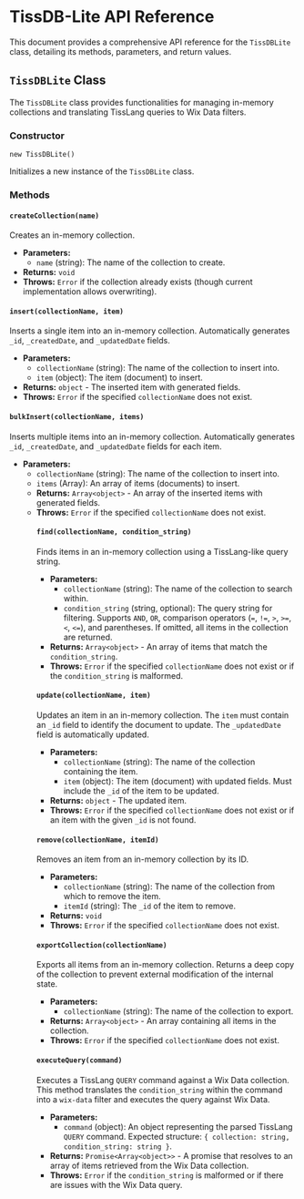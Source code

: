 # TissDB-Lite API Reference

This document provides a comprehensive API reference for the `TissDBLite` class, detailing its methods, parameters, and return values.

## `TissDBLite` Class

The `TissDBLite` class provides functionalities for managing in-memory collections and translating TissLang queries to Wix Data filters.

### Constructor

`new TissDBLite()`

Initializes a new instance of the `TissDBLite` class.

### Methods

#### `createCollection(name)`

Creates an in-memory collection.

*   **Parameters:**
    *   `name` (string): The name of the collection to create.
*   **Returns:** `void`
*   **Throws:** `Error` if the collection already exists (though current implementation allows overwriting).

#### `insert(collectionName, item)`

Inserts a single item into an in-memory collection. Automatically generates `_id`, `_createdDate`, and `_updatedDate` fields.

*   **Parameters:**
    *   `collectionName` (string): The name of the collection to insert into.
    *   `item` (object): The item (document) to insert.
*   **Returns:** `object` - The inserted item with generated fields.
*   **Throws:** `Error` if the specified `collectionName` does not exist.

#### `bulkInsert(collectionName, items)`

Inserts multiple items into an in-memory collection. Automatically generates `_id`, `_createdDate`, and `_updatedDate` fields for each item.

*   **Parameters:**
    *   `collectionName` (string): The name of the collection to insert into.
    *   `items` (Array<object>): An array of items (documents) to insert.
*   **Returns:** `Array<object>` - An array of the inserted items with generated fields.
*   **Throws:** `Error` if the specified `collectionName` does not exist.

#### `find(collectionName, condition_string)`

Finds items in an in-memory collection using a TissLang-like query string.

*   **Parameters:**
    *   `collectionName` (string): The name of the collection to search within.
    *   `condition_string` (string, optional): The query string for filtering. Supports `AND`, `OR`, comparison operators (`=`, `!=`, `>`, `>=`, `<`, `<=`), and parentheses. If omitted, all items in the collection are returned.
*   **Returns:** `Array<object>` - An array of items that match the `condition_string`.
*   **Throws:** `Error` if the specified `collectionName` does not exist or if the `condition_string` is malformed.

#### `update(collectionName, item)`

Updates an item in an in-memory collection. The `item` must contain an `_id` field to identify the document to update. The `_updatedDate` field is automatically updated.

*   **Parameters:**
    *   `collectionName` (string): The name of the collection containing the item.
    *   `item` (object): The item (document) with updated fields. Must include the `_id` of the item to be updated.
*   **Returns:** `object` - The updated item.
*   **Throws:** `Error` if the specified `collectionName` does not exist or if an item with the given `_id` is not found.

#### `remove(collectionName, itemId)`

Removes an item from an in-memory collection by its ID.

*   **Parameters:**
    *   `collectionName` (string): The name of the collection from which to remove the item.
    *   `itemId` (string): The `_id` of the item to remove.
*   **Returns:** `void`
*   **Throws:** `Error` if the specified `collectionName` does not exist.

#### `exportCollection(collectionName)`

Exports all items from an in-memory collection. Returns a deep copy of the collection to prevent external modification of the internal state.

*   **Parameters:**
    *   `collectionName` (string): The name of the collection to export.
*   **Returns:** `Array<object>` - An array containing all items in the collection.
*   **Throws:** `Error` if the specified `collectionName` does not exist.

#### `executeQuery(command)`

Executes a TissLang `QUERY` command against a Wix Data collection. This method translates the `condition_string` within the command into a `wix-data` filter and executes the query against Wix Data.

*   **Parameters:**
    *   `command` (object): An object representing the parsed TissLang `QUERY` command. Expected structure: `{ collection: string, condition_string: string }`.
*   **Returns:** `Promise<Array<object>>` - A promise that resolves to an array of items retrieved from the Wix Data collection.
*   **Throws:** `Error` if the `condition_string` is malformed or if there are issues with the Wix Data query.
